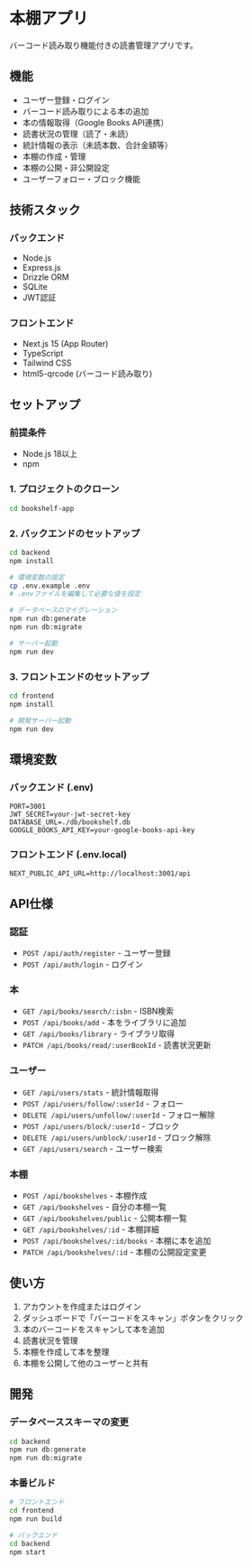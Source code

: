 # 本棚アプリ

バーコード読み取り機能付きの読書管理アプリです。

## 機能

- ユーザー登録・ログイン
- バーコード読み取りによる本の追加
- 本の情報取得（Google Books API連携）
- 読書状況の管理（読了・未読）
- 統計情報の表示（未読本数、合計金額等）
- 本棚の作成・管理
- 本棚の公開・非公開設定
- ユーザーフォロー・ブロック機能

## 技術スタック

### バックエンド
- Node.js
- Express.js
- Drizzle ORM
- SQLite
- JWT認証

### フロントエンド
- Next.js 15 (App Router)
- TypeScript
- Tailwind CSS
- html5-qrcode (バーコード読み取り)

## セットアップ

### 前提条件
- Node.js 18以上
- npm

### 1. プロジェクトのクローン
```bash
cd bookshelf-app
```

### 2. バックエンドのセットアップ
```bash
cd backend
npm install

# 環境変数の設定
cp .env.example .env
# .envファイルを編集して必要な値を設定

# データベースのマイグレーション
npm run db:generate
npm run db:migrate

# サーバー起動
npm run dev
```

### 3. フロントエンドのセットアップ
```bash
cd frontend
npm install

# 開発サーバー起動
npm run dev
```

## 環境変数

### バックエンド (.env)
```
PORT=3001
JWT_SECRET=your-jwt-secret-key
DATABASE_URL=./db/bookshelf.db
GOOGLE_BOOKS_API_KEY=your-google-books-api-key
```

### フロントエンド (.env.local)
```
NEXT_PUBLIC_API_URL=http://localhost:3001/api
```

## API仕様

### 認証
- `POST /api/auth/register` - ユーザー登録
- `POST /api/auth/login` - ログイン

### 本
- `GET /api/books/search/:isbn` - ISBN検索
- `POST /api/books/add` - 本をライブラリに追加
- `GET /api/books/library` - ライブラリ取得
- `PATCH /api/books/read/:userBookId` - 読書状況更新

### ユーザー
- `GET /api/users/stats` - 統計情報取得
- `POST /api/users/follow/:userId` - フォロー
- `DELETE /api/users/unfollow/:userId` - フォロー解除
- `POST /api/users/block/:userId` - ブロック
- `DELETE /api/users/unblock/:userId` - ブロック解除
- `GET /api/users/search` - ユーザー検索

### 本棚
- `POST /api/bookshelves` - 本棚作成
- `GET /api/bookshelves` - 自分の本棚一覧
- `GET /api/bookshelves/public` - 公開本棚一覧
- `GET /api/bookshelves/:id` - 本棚詳細
- `POST /api/bookshelves/:id/books` - 本棚に本を追加
- `PATCH /api/bookshelves/:id` - 本棚の公開設定変更

## 使い方

1. アカウントを作成またはログイン
2. ダッシュボードで「バーコードをスキャン」ボタンをクリック
3. 本のバーコードをスキャンして本を追加
4. 読書状況を管理
5. 本棚を作成して本を整理
6. 本棚を公開して他のユーザーと共有

## 開発

### データベーススキーマの変更
```bash
cd backend
npm run db:generate
npm run db:migrate
```

### 本番ビルド
```bash
# フロントエンド
cd frontend
npm run build

# バックエンド
cd backend
npm start
```